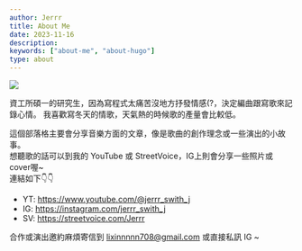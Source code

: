 ```yaml
---
author: Jerrr
title: About Me
date: 2023-11-16
description: 
keywords: ["about-me", "about-hugo"]
type: about
---
```


<img src = "/new_jer.jpg"></img>

資工所碩一的研究生，因為寫程式太痛苦沒地方抒發情感(?，決定編曲跟寫歌來記錄心情。
我喜歡寫冬天的情歌，天氣熱的時候歌的產量會比較低。

這個部落格主要會分享音樂方面的文章，像是歌曲的創作理念或一些演出的小故事。<br>
想聽歌的話可以到我的 YouTube 或 StreetVoice，IG上則會分享一些照片或cover喔~<br>
連結如下👇👇

- YT: https://www.youtube.com/@jerrr_swith_j
- IG: https://instagram.com/jerrr_swith_j
- SV: https://streetvoice.com/Jerrr

合作或演出邀約麻煩寄信到 lixinnnnn708@gmail.com 或直接私訊 IG ~

